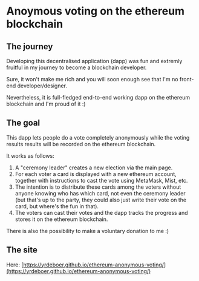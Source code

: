 # Anoymous voting on the ethereum blockchain

## The journey
Developing this decentralised application (dapp) was fun and extremly fruitful in my journey to become a blockchain developer.

Sure, it won't make me rich and you will soon enough see that I'm no front-end developer/designer.

Nevertheless, it is full-fledged end-to-end working dapp on the ethereum blockchain and I'm proud of it :)


## The goal
This dapp lets people do a vote completely anonymously while the voting results results will be recorded on the ethereum blockchain.


It works as follows:


1. A "ceremony leader" creates a new election via the main page.
2. For each voter a card is displayed with a new ethereum account,
   together with instructions to cast the vote using MetaMask, Mist, etc.
3. The intention is to distribute these cards among the voters without anyone knowing who has which card, not even the ceremony leader (but that's up to the party, they could also just write their vote on the card, but where's the fun in that).
4. The voters can cast their votes and the dapp tracks the progress and stores it on the ethereum blockchain.


There is also the possibility to make a voluntary donation to me :)


## The site
Here: [https://yrdeboer.github.io/ethereum-anonymous-voting/](https://yrdeboer.github.io/ethereum-anonymous-voting/)





